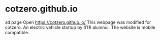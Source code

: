 # cotzero.github.io
ad page
Open https://cotzero.github.io/
This webpage was modified for cotzero. An electric vehicle startup by IITR alumnui.
The website is mobile compatible.
